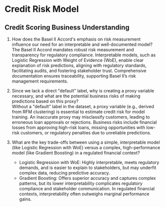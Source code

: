 # Credit Risk Model

## Credit Scoring Business Understanding

1. How does the Basel II Accord's emphasis on risk measurement influence our need for an interpretable and well-documented model?  
   The Basel II Accord mandates robust risk measurement and transparency for regulatory compliance. Interpretable models, such as Logistic Regression with Weight of Evidence (WoE), enable clear explanation of risk predictions, aligning with regulatory standards, facilitating audits, and fostering stakeholder trust. Comprehensive documentation ensures traceability, supporting Basel II’s risk management requirements.

2. Since we lack a direct "default" label, why is creating a proxy variable necessary, and what are the potential business risks of making predictions based on this proxy?  
   Without a "default" label in the dataset, a proxy variable (e.g., derived from RFM clustering) is essential to estimate credit risk for model training. An inaccurate proxy may misclassify customers, leading to erroneous loan approvals or rejections. Business risks include financial losses from approving high-risk loans, missing opportunities with low-risk customers, or regulatory penalties due to unreliable predictions.

3. What are the key trade-offs between using a simple, interpretable model (like Logistic Regression with WoE) versus a complex, high-performance model (like Gradient Boosting) in a regulated financial context?  
   - Logistic Regression with WoE: Highly interpretable, meets regulatory demands, and is easier to explain to stakeholders, but may underfit complex data, reducing predictive accuracy.  
   - Gradient Boosting: Offers superior accuracy and captures complex patterns, but its lower interpretability complicates regulatory compliance and stakeholder communication. In regulated financial contexts, interpretability often outweighs marginal performance gains.